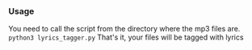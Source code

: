 ### Usage
You need to call the script from the directory where the mp3 files are.
`python3 lyrics_tagger.py`
That's it, your files will be tagged with lyrics
